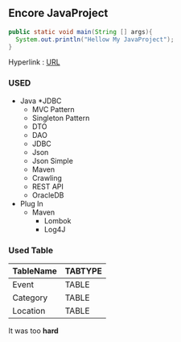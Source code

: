 ## Encore JavaProject

````JAVA
public static void main(String [] args){
  System.out.println("Hellow My JavaProject");
}
``````

Hyperlink : [URL](https://github.com/rlavkgk45/javaproject_Event)

### USED
* Java
  *JDBC
  * MVC Pattern
  * Singleton Pattern
  * DTO
  * DAO
  * JDBC
  * Json
  * Json Simple
  * Maven
  * Crawling
  * REST API
  * OracleDB
* Plug In
  * Maven
    * Lombok
    * Log4J

### Used Table
TableName|TABTYPE|
---|---|
Event|TABLE|
Category|TABLE|
Location|TABLE|

It was too **hard**
